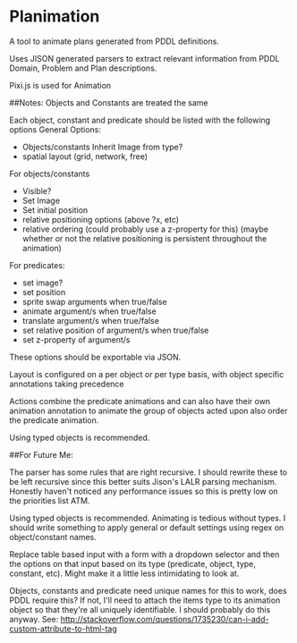 # Planimation
A tool to animate plans generated from PDDL definitions.

Uses JISON generated parsers to extract relevant information from PDDL Domain, Problem and Plan descriptions.

Pixi.js is used for Animation

##Notes:
Objects and Constants are treated the same

Each object, constant and predicate should be listed with the following options
General Options:
- Objects/constants Inherit Image from type?
- spatial layout (grid, network, free)


For objects/constants
- Visible?
- Set Image
- Set initial position
- relative positioning options (above ?x, etc)
- relative ordering (could probably use a z-property for this)
(maybe whether or not the relative positioning is persistent throughout
  the animation)


For predicates:
- set image?
- set position
- sprite swap arguments when true/false
- animate argument/s when true/false
- translate argument/s when true/false
- set relative position of argument/s when true/false
- set z-property of argument/s

These options should be exportable via JSON.

Layout is configured on a per object or per type basis, with object specific annotations taking precedence

Actions combine the predicate animations and can also have their own animation annotation to animate the group of objects acted upon also order the predicate animation.

Using typed objects is recommended.

##For Future Me:

The parser has some rules that are right recursive. I should rewrite these to be left recursive since this better suits Jison's LALR parsing mechanism. Honestly haven't noticed any performance issues so this is pretty low on the priorities list ATM.

Using typed objects is recommended. Animating is tedious without types. I should write something to apply general or default settings using regex on object/constant names.

Replace table based input with a form with a dropdown selector and then the options on that input based on its type (predicate, object, type, constant, etc). Might make it a little less intimidating to look at.


Objects, constants and predicate need unique names for this to work, does PDDL require this? If not, I'll need to attach the items type to its animation object so that they're all uniquely identifiable. I should probably do this anyway.
See: http://stackoverflow.com/questions/1735230/can-i-add-custom-attribute-to-html-tag
